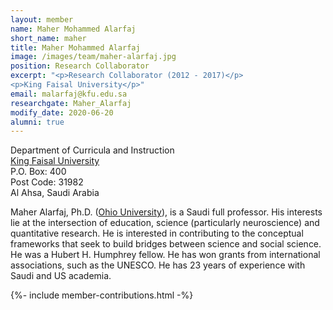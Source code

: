```yaml
---
layout: member
name: Maher Mohammed Alarfaj
short_name: maher
title: Maher Mohammed Alarfaj
image: /images/team/maher-alarfaj.jpg
position: Research Collaborator
excerpt: "<p>Research Collaborator (2012 - 2017)</p>
<p>King Faisal University</p>"
email: malarfaj@kfu.edu.sa
researchgate: Maher_Alarfaj
modify_date: 2020-06-20 
alumni: true
---
```


Department of Curricula and Instruction<br />
[King Faisal University](https://www.kfu.edu.sa/Sites/Home/en/) <br />
P.O. Box: 400 <br />
Post Code: 31982 <br />
Al Ahsa, Saudi Arabia

Maher Alarfaj, Ph.D. ([Ohio University](https://www.ohio.edu/)), is a Saudi full professor. His interests lie at the intersection of education, science (particularly neuroscience) and quantitative research. He is interested in contributing to the conceptual frameworks that seek to build bridges between science and social science. He was a Hubert H. Humphrey fellow. He has won grants from international associations, such as the UNESCO. He has 23 years of experience with Saudi and US academia.

{%- include member-contributions.html -%}